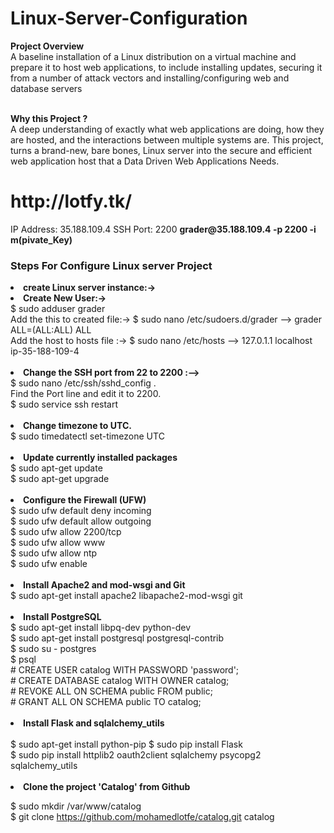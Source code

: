 # Linux-Server-Configuration
**Project Overview**
<br>
A baseline installation of a Linux distribution on a virtual machine and prepare it to host web applications, to include installing updates, securing it from a number of attack vectors and installing/configuring web and database servers
<br><br>

**Why this Project ?**
<br>
A deep understanding of exactly what web applications are doing, how they are hosted, and the interactions between multiple systems are. This project, turns a brand-new, bare bones, Linux server into the secure and efficient web application host that a Data Driven Web Applications Needs.
<br>
<h1> http://lotfy.tk/ </h1>
 IP Address: 35.188.109.4
  SSH Port: 2200 
<strong>grader@35.188.109.4 -p 2200 -i m(pivate_Key)</strong></li><br>


<h3>Steps For Configure Linux server Project</h3>
<li> <strong>create Linux server instance:-> </strong><br>

<li><strong>Create New User:-> </strong><br>
 $ sudo adduser grader<br> 
 Add the this to  created file:-> $ sudo nano /etc/sudoers.d/grader -->  grader ALL=(ALL:ALL) ALL<br>
 Add the host to hosts file   :->  $ sudo nano /etc/hosts           --> 127.0.1.1 localhost ip-35-188-109-4</li><br>


<li><strong>Change the SSH port from 22 to 2200 :--> </strong><br>
  $ sudo nano /etc/ssh/sshd_config . <br>
Find the Port line and edit it to 2200. <br>
  $ sudo service ssh restart</li> <br>


<li><strong>Change timezone to UTC.</strong><br>
  $ sudo timedatectl set-timezone UTC </li><br>

<li><strong> Update currently installed packages</strong><br> 
  $ sudo apt-get update<br>
  $ sudo apt-get upgrade<br></li><br>

<li><strong> Configure the Firewall (UFW)</strong><br>
  $ sudo ufw default deny incoming<br>
  $ sudo ufw default allow outgoing<br>
  $ sudo ufw allow 2200/tcp<br>
  $ sudo ufw allow www<br>
  $ sudo ufw allow ntp<br>
  $ sudo ufw enable<br></li><br>

<li><strong> Install Apache2 and mod-wsgi and Git</strong><br>
  $ sudo apt-get install apache2 libapache2-mod-wsgi git
<br></li><br>


<li><strong>Install PostgreSQL</strong><br>
  $ sudo apt-get install libpq-dev python-dev<br>
  $ sudo apt-get install postgresql postgresql-contrib<br>
  $ sudo su - postgres <br>
  $ psql<br>
  # CREATE USER catalog WITH PASSWORD 'password';<br>
  # CREATE DATABASE catalog WITH OWNER catalog;<br>
  # REVOKE ALL ON SCHEMA public FROM public;<br>
  # GRANT ALL ON SCHEMA public TO catalog;<br></li><br>
  
<li><strong>Install Flask and sqlalchemy_utils </strong><br>
<br>$ sudo apt-get install python-pip
  $ sudo pip install Flask<br>
  $ sudo pip install httplib2 oauth2client sqlalchemy psycopg2 sqlalchemy_utils<br></li><br>
  
<li><strong>Clone the project 'Catalog' from Github</strong><br>

 $ sudo mkdir /var/www/catalog<br>
$ git clone https://github.com/mohamedlotfe/catalog.git catalog<br>
 </li><br>

</strong>
